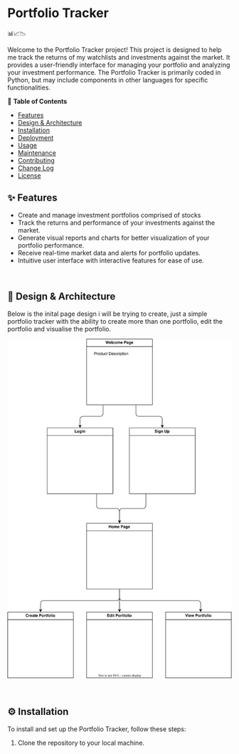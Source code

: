 # Portfolio Tracker

📊📈📉

Welcome to the Portfolio Tracker project! This project is designed to help me track the returns of my watchlists and investments against the market. It provides a user-friendly interface for managing your portfolio and analyzing your investment performance. The Portfolio Tracker is primarily coded in Python, but may include components in other languages for specific functionalities.

📖 **Table of Contents**
- [Features](#features)
- [Design & Architecture](#design-&-architecture)
- [Installation](#installation)
- [Deployment](#deployment)
- [Usage](#usage)
- [Maintenance](#maintenance)
- [Contributing](#contributing)
- [Change Log](#change-log)
- [License](#license)

## :sparkles: Features

- Create and manage investment portfolios comprised of stocks
- Track the returns and performance of your investments against the market.
- Generate visual reports and charts for better visualization of your portfolio performance.
- Receive real-time market data and alerts for portfolio updates.
- Intuitive user interface with interactive features for ease of use.

<br>

## :art: Design & Architecture

Below is the inital page design i will be trying to create, just a simple portfolio tracker with the ability to create more than one portfolio, edit the portfolio and visualise the portfolio.

![architecture](<./docs/page_layout.svg>)




<br>

## :gear: Installation

To install and set up the Portfolio Tracker, follow these steps:

1. Clone the repository to your local machine.

<br>